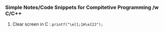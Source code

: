 ### Simple Notes/Code Snippets for Compitetive Programming /w C/C++

1. Clear screen in C :
   `printf("\e[1;1H\e[2J");`
